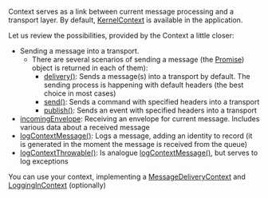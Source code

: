 Context serves as a link between current message processing and a transport layer. By default, [KernelContext](https://github.com/mmasiukevich/service-bus/blob/master/src/Application/KernelContext.php) is available in the application.

Let us review the possibilities, provided by the Context a little closer:

- Sending a message into a transport.
  - There are several scenarios of sending a message (the [Promise](https://github.com/amphp/amp/blob/master/lib/Promise.php)) object is returned in each of them):
    - [delivery()](https://github.com/mmasiukevich/service-bus/blob/master/src/Application/KernelContext.php#L66): Sends a message(s) into a transport by default. The sending process is happening with default headers (the best choice in most cases)
    - [send()](https://github.com/mmasiukevich/service-bus/blob/master/src/Application/KernelContext.php#L74): Sends a command with specified headers into a transport
    - [publish()](https://github.com/mmasiukevich/service-bus/blob/master/src/Application/KernelContext.php#L82): Sends an event with specified headers into a transport
- [incomingEnvelope](https://github.com/mmasiukevich/service-bus/blob/master/src/Application/KernelContext.php#L118): Receiving an envelope for current message. Includes various data about a received message
- [logContextMessage()](https://github.com/mmasiukevich/service-bus/blob/master/src/Application/KernelContext.php#L126): Logs a message, adding an identity to record (it is generated in the moment the message is received from the queue)
- [logContextThrowable()](https://github.com/mmasiukevich/service-bus/blob/master/src/Application/KernelContext.php#L140): Is analogue [logContextMessage()](https://github.com/mmasiukevich/service-bus/blob/master/src/Application/KernelContext.php#L135), but serves to log exceptions

You can use your context, implementing a [MessageDeliveryContext](https://github.com/mmasiukevich/service-bus/blob/master/src/Common/ExecutionContext/MessageDeliveryContext.php) and [LoggingInContext](https://github.com/mmasiukevich/service-bus/blob/master/src/Common/ExecutionContext/LoggingInContext.php) (optionally)
